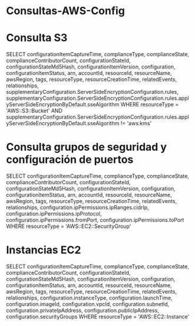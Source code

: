 # Consultas-AWS-Config


# Consulta S3

SELECT
  configurationItemCaptureTime,
  complianceType,
  complianceState,
  complianceContributorCount,
  configurationStateId,
  configurationStateMd5Hash,
  configurationItemVersion,
  configuration,
  configurationItemStatus,
  arn,
  accountId,
  resourceId,
  resourceName,
  awsRegion,
  tags,
  resourceType,
  resourceCreationTime,
  relatedEvents,
  relationships,
  supplementaryConfiguration.ServerSideEncryptionConfiguration.rules,
  supplementaryConfiguration.ServerSideEncryptionConfiguration.rules.applyServerSideEncryptionByDefault.sseAlgorithm
WHERE
  resourceType = 'AWS::S3::Bucket' AND
  supplementaryConfiguration.ServerSideEncryptionConfiguration.rules.applyServerSideEncryptionByDefault.sseAlgorithm != 'aws:kms'


# Consulta grupos de seguridad y configuración de puertos

SELECT
  configurationItemCaptureTime,
  complianceType,
  complianceState,
  complianceContributorCount,
  configurationStateId,
  configurationStateMd5Hash,
  configurationItemVersion,
  configuration,
  configurationItemStatus,
  arn,
  accountId,
  resourceId,
  resourceName,
  awsRegion,
  tags,
  resourceType,
  resourceCreationTime,
  relatedEvents,
  relationships,
  configuration.ipPermissions.ipRanges.cidrIp,
  configuration.ipPermissions.ipProtocol,
  configuration.ipPermissions.fromPort,
  configuration.ipPermissions.toPort
WHERE
  resourceType = 'AWS::EC2::SecurityGroup'


# Instancias EC2

SELECT
  configurationItemCaptureTime,
  complianceType,
  complianceState,
  complianceContributorCount,
  configurationStateId,
  configurationStateMd5Hash,
  configurationItemVersion,
  configuration,
  configurationItemStatus,
  arn,
  accountId,
  resourceId,
  resourceName,
  awsRegion,
  tags,
  resourceType,
  resourceCreationTime,
  relatedEvents,
  relationships,
  configuration.instanceType,
  configuration.launchTime,
  configuration.imageId,
  configuration.vpcId,
  configuration.subnetId,
  configuration.privateIpAddress,
  configuration.publicIpAddress,
  configuration.securityGroups
WHERE
  resourceType = 'AWS::EC2::Instance'


